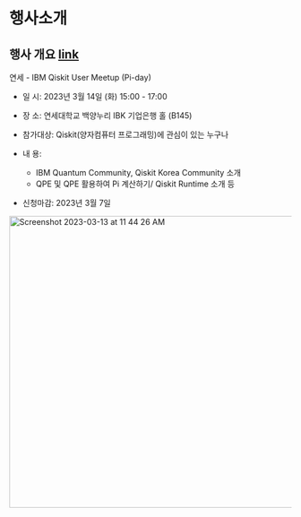 # 행사소개

## 행사 개요 [link](https://iqit.yonsei.ac.kr/iqit/notice/notice01.do?mode=view&articleNo=160239)

	
연세 - IBM Qiskit User Meetup (Pi-day)

-  일      시: 2023년 3월 14일 (화) 15:00 - 17:00
-  장      소: 연세대학교 백양누리 IBK 기업은행 홀 (B145)
- 참가대상: Qiskit(양자컴퓨터 프로그래밍)에 관심이 있는 누구나
- 내      용: 
  - IBM Quantum Community, Qiskit Korea Community 소개
  - QPE 및 QPE 활용하여 Pi 계산하기/ Qiskit Runtime 소개 등 

- 신청마감: 2023년 3월 7일

<img width="521" alt="Screenshot 2023-03-13 at 11 44 26 AM" src="https://user-images.githubusercontent.com/63990199/224596488-56c7cfdc-3e0c-4f69-b7a3-b2278f234f8e.png">
